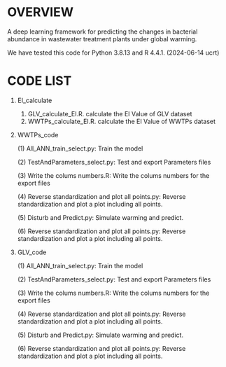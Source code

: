 # OVERVIEW

A deep learning framework for predicting the changes in bacterial abundance in wastewater treatment plants under global warming.

We have tested this code for Python 3.8.13 and R 4.4.1. (2024-06-14 ucrt)





# CODE LIST

1. EI_calculate

   1. GLV_calculate_EI.R. calculate the EI Value of GLV dataset
   2. WWTPs_calculate_EI.R. calculate the EI Value of WWTPs dataset

2. WWTPs_code

   (1) All_ANN_train_select.py: Train the model

   (2) TestAndParameters_select.py: Test and export Parameters files

   (3) Write the colums numbers.R:  Write the colums numbers for the export files

   (4) Reverse standardization and plot all points.py:  Reverse standardization and plot a plot including all points.

   (5) Disturb and Predict.py:  Simulate warming and predict.

   (6) Reverse standardization and plot all points.py:  Reverse standardization and plot a plot including all points.

3. GLV_code

   (1) All_ANN_train_select.py: Train the model

   (2) TestAndParameters_select.py: Test and export Parameters files

   (3) Write the colums numbers.R:  Write the colums numbers for the export files

   (4) Reverse standardization and plot all points.py:  Reverse standardization and plot a plot including all points.

   (5) Disturb and Predict.py:  Simulate warming and predict.

   (6) Reverse standardization and plot all points.py:  Reverse standardization and plot a plot including all points.
